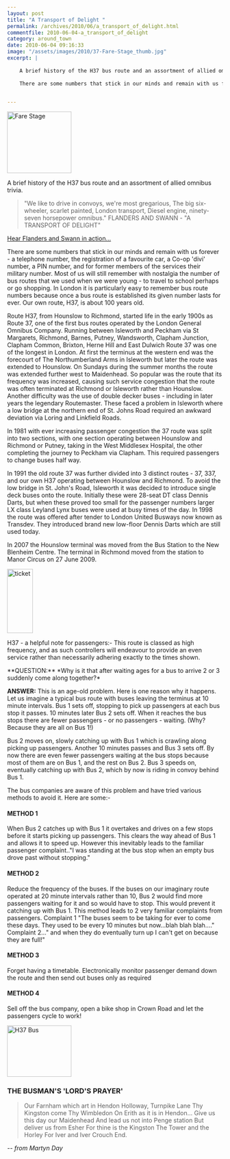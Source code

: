 ```yaml
---
layout: post
title: "A Transport of Delight "
permalink: /archives/2010/06/a_transport_of_delight.html
commentfile: 2010-06-04-a_transport_of_delight
category: around_town
date: 2010-06-04 09:16:33
image: "/assets/images/2010/37-Fare-Stage_thumb.jpg"
excerpt: |
    
    A brief history of the H37 bus route and an assortment of allied omnibus trivia.
    
    There are some numbers that stick in our minds and remain with us forever - a telephone number, the registration of a favourite car, a Co-op 'divi' number, a PIN number, and for former members of the services their military number.  Most of us will still remember with nostalgia the number of bus routes that we used when we were young - to travel to school perhaps or go shopping. In London it is particularly easy to remember bus route numbers because once a bus route is established its given number lasts for ever. Our own route, H37, is about 100 years old.
    

---
```


<a href="/assets/images/2010/37-Fare-Stage.jpg" title="See larger version of - Fare Stage"><img src="/assets/images/2010/37-Fare-Stage_thumb.jpg" width="150" height="144" alt="Fare Stage" class=" right" /></a>

A brief history of the H37 bus route and an assortment of allied omnibus trivia.

> "We like to drive in convoys, we're most gregarious,
>  The big six-wheeler, scarlet painted, London transport,
>  Diesel engine, ninety-seven horsepower omnibus."
>  FLANDERS AND SWANN - "A TRANSPORT OF DELIGHT"
> 
 [Hear Flanders and Swann in action...](http://www.youtube.com/watch?v=mVHbF0jAzMw)

There are some numbers that stick in our minds and remain with us forever - a telephone number, the registration of a favourite car, a Co-op 'divi' number, a PIN number, and for former members of the services their military number. Most of us will still remember with nostalgia the number of bus routes that we used when we were young - to travel to school perhaps or go shopping. In London it is particularly easy to remember bus route numbers because once a bus route is established its given number lasts for ever. Our own route, H37, is about 100 years old.

Route H37, from Hounslow to Richmond, started life in the early 1900s as Route 37, one of the first bus routes operated by the London General Omnibus Company. Running between Isleworth and Peckham via St Margarets, Richmond, Barnes, Putney, Wandsworth, Clapham Junction, Clapham Common, Brixton, Herne Hill and East Dulwich Route 37 was one of the longest in London. At first the terminus at the western end was the forecourt of The Northumberland Arms in Isleworth but later the route was extended to Hounslow. On Sundays during the summer months the route was extended further west to Maidenhead. So popular was the route that its frequency was increased, causing such service congestion that the route was often terminated at Richmond or Isleworth rather than Hounslow. Another difficulty was the use of double decker buses - including in later years the legendary Routemaster. These faced a problem in Isleworth where a low bridge at the northern end of St. Johns Road required an awkward deviation via Loring and Linkfield Roads.

In 1981 with ever increasing passenger congestion the 37 route was split into two sections, with one section operating between Hounslow and Richmond or Putney, taking in the West Middlesex Hospital, the other completing the journey to Peckham via Clapham. This required passengers to change buses half way.

In 1991 the old route 37 was further divided into 3 distinct routes - 37, 337, and our own H37 operating between Hounslow and Richmond. To avoid the low bridge in St. John's Road, Isleworth it was decided to introduce single deck buses onto the route. Initially these were 28-seat DT class Dennis Darts, but when these proved too small for the passenger numbers larger LX class Leyland Lynx buses were used at busy times of the day. In 1998 the route was offered after tender to London United Busways now known as Transdev. They introduced brand new low-floor Dennis Darts which are still used today.

In 2007 the Hounslow terminal was moved from the Bus Station to the New Blenheim Centre. The terminal in Richmond moved from the station to Manor Circus on 27 June 2009.

<div markdown="1" class="box">
<a href="/assets/images/2010/37-bus-ticket.jpg" title="See larger version of - ticket"><img src="/assets/images/2010/37-bus-ticket_thumb.jpg" width="60" height="150" alt="ticket" class=" left" /></a>

H37 - a helpful note for passengers:- This route is classed as high frequency, and as such controllers will endeavour to provide an even service rather than necessarily adhering exactly to the times shown.

</div>
**QUESTION:** *Why is it that after waiting ages for a bus to arrive 2 or 3 suddenly come along together?*

**ANSWER:** This is an age-old problem. Here is one reason why it happens.
Let us imagine a typical bus route with buses leaving the terminus at 10 minute intervals. Bus 1 sets off, stopping to pick up passengers at each bus stop it passes. 10 minutes later Bus 2 sets off. When it reaches the bus stops there are fewer passengers - or no passengers - waiting. (Why? Because they are all on Bus 1!)

Bus 2 moves on, slowly catching up with Bus 1 which is crawling along picking up passengers. Another 10 minutes passes and Bus 3 sets off. By now there are even fewer passengers waiting at the bus stops because most of them are on Bus 1, and the rest on Bus 2. Bus 3 speeds on, eventually catching up with Bus 2, which by now is riding in convoy behind Bus 1.

The bus companies are aware of this problem and have tried various methods to avoid it. Here are some:-

#### METHOD 1

When Bus 2 catches up with Bus 1 it overtakes and drives on a few stops before it starts picking up passengers. This clears the way ahead of Bus 1 and allows it to speed up. However this inevitably leads to the familiar passenger complaint.."I was standing at the bus stop when an empty bus drove past without stopping."

#### METHOD 2

Reduce the frequency of the buses. If the buses on our imaginary route operated at 20 minute intervals rather than 10, Bus 2 would find more passengers waiting for it and so would have to stop. This would prevent it catching up with Bus 1. This method leads to 2 very familiar complaints from passengers. Complaint 1 "The buses seem to be taking for ever to come these days. They used to be every 10 minutes but now...blah blah blah...." Complaint 2..." and when they do eventually turn up I can't get on because they are full!"

#### METHOD 3

Forget having a timetable. Electronically monitor passenger demand down the route and then send out buses only as required

#### METHOD 4

Sell off the bus company, open a bike shop in Crown Road and let the passengers cycle to work!

<a href="/assets/images/2010/H37bus.jpg" title="See larger version of - H37 Bus"><img src="/assets/images/2010/H37bus_thumb.jpg" width="150" height="120" alt="H37 Bus" class="photo right" /></a>

### THE BUSMAN'S 'LORD'S PRAYER'

> Our Farnham which art in Hendon
>  Holloway, Turnpike Lane
>  Thy Kingston come
>  Thy Wimbledon
>  On Erith as it is in Hendon...
>  Give us this day our Maidenhead
>  And lead us not into Penge station
>  But deliver us from Esher
>  For thine is the Kingston
>  The Tower and the Horley
>  For Iver and Iver
>  Crouch End.
> 
 <cite>-- from Martyn Day</cite>
